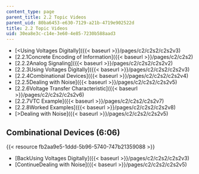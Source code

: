 ```yaml
---
content_type: page
parent_title: 2.2 Topic Videos
parent_uid: 80ba6453-e630-7129-a21b-4719e902522d
title: 2.2 Topic Videos
uid: 30ea8e3c-c14e-3e60-4e85-7230b588aad3
---
```


*   [\<Using Voltages Digitally]({{< baseurl >}}/pages/c2/c2s2/c2s2v3)
*   [2.2.1Concrete Encoding of Information]({{< baseurl >}}/pages/c2/c2s2)
*   [2.2.2Analog Signaling]({{< baseurl >}}/pages/c2/c2s2/c2s2v2)
*   [2.2.3Using Voltages Digitally]({{< baseurl >}}/pages/c2/c2s2/c2s2v3)
*   [2.2.4Combinational Devices]({{< baseurl >}}/pages/c2/c2s2/c2s2v4)
*   [2.2.5Dealing with Noise]({{< baseurl >}}/pages/c2/c2s2/c2s2v5)
*   [2.2.6Voltage Transfer Characteristic]({{< baseurl >}}/pages/c2/c2s2/c2s2v6)
*   [2.2.7VTC Example]({{< baseurl >}}/pages/c2/c2s2/c2s2v7)
*   [2.2.8Worked Examples]({{< baseurl >}}/pages/c2/c2s2/c2s2v8)
*   [\>Dealing with Noise]({{< baseurl >}}/pages/c2/c2s2/c2s2v5)

Combinational Devices (6:06)
----------------------------

{{< resource fb2aa9e5-1ddd-5b96-5740-747b21359088 >}}

*   [BackUsing Voltages Digitally]({{< baseurl >}}/pages/c2/c2s2/c2s2v3)
*   [ContinueDealing with Noise]({{< baseurl >}}/pages/c2/c2s2/c2s2v5)